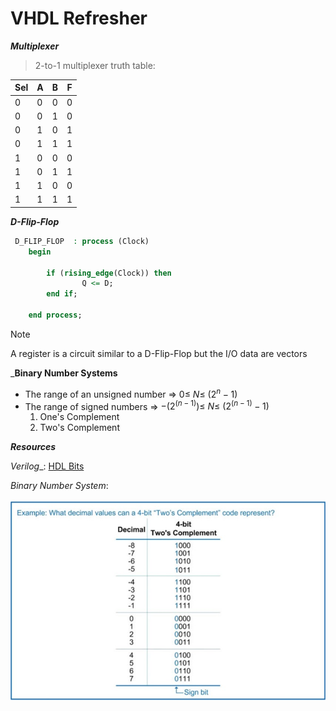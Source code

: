 # VHDL Refresher  

___Multiplexer___ 

> 2-to-1 multiplexer truth table:

|Sel|A|B|F|
|---|---|---|---|
|0|0|0|0|
|0|0|1|0|
|0|1|0|1|
|0|1|1|1|
|1|0|0|0|
|1|0|1|1|
|1|1|0|0|
|1|1|1|1|

___D-Flip-Flop___

```vhdl 
 D_FLIP_FLOP  : process (Clock)
    begin

        if (rising_edge(Clock)) then
                Q <= D;  
        end if;

    end process;  

```

> [!Note]
> A register is a circuit similar to a D-Flip-Flop but the I/O data are vectors

___Binary Number Systems__

- The range of an unsigned number => $0 \leq\ N \leq\ (2^n-1)$
- The range of signed numbers => $-(2^(n-1)) \leq\ N \leq\ (2^(n-1)-1)$
    1. One's Complement
    2. Two's Complement

___Resources___

_Verilog__: [HDL Bits](https://hdlbits.01xz.net/wiki/Main_Page)

_Binary Number System_: 

![Table of the binary number system.](assets/twos-comp-table.jpg)
